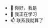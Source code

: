 - 👋 你好，我是
- 🌱 我正在学习
- 📫 联系我就算了

<!---
zhuzhuPink/zhuzhuPink is a ✨ special ✨ repository because its `README.md` (this file) appears on your GitHub profile.
You can click the Preview link to take a look at your changes.
--->
